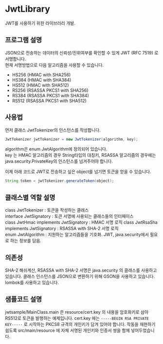 # JwtLibrary
JWT를 사용하기 위한 라이브러리 개발.

## 프로그램 설명
JSON으로 전송하는 데이터의 신뢰성/진위여부를 확인할 수 있게 JWT (RFC 7519) 로 서명합니다.  
현재 서명방법으로 다음 알고리즘을 사용할 수 있습니다.

- HS256 (HMAC with SHA256)
- HS384 (HMAC with SHA384)
- HS512 (HMAC with SHA512)
- RS256 (RSASSA PKCS1 with SHA256)
- RS384 (RSASSA PKCS1 with SHA384)
- RS512 (RSASSA PKCS1 with SHA512)

## 사용법
먼저 클래스 JwtTokenizer의 인스턴스를 작성합니다.

```java
JwtTokenizer jwtTokenizer = new JwtTokenizer(algorithm, key);
```

algorithm은 enum JwtAlgorithm에 정의되어 있습니다.  
key 는 HMAC 알고리즘의 경우 String타입의 대칭키, RSASSA 알고리즘의 경우에는 java.security.PrivateKey의 인스턴스를 넘겨주어야 합니다.

이제 아래 코드로 JWT로 전송하고 싶은 object를 넘기면 토큰을 얻을 수 있습니다.
```java
String token = jwtTokenizer.generateToken(object);
```

## 클래스별 역할 설명

class JwtTokenizer : 토큰을 작성하는 클래스  
interface JwtSignatory : 토큰 서명에 사용되는 클래스들의 인터페이스  
class JwtHmac implements JwtSignatory : HMAC 서명 로직
class JwtRsaSha implements JwtSignatory : RSASSA with SHA-2 서명 로직  
enum JwtAlgorithm : 지원하는 알고리즘들을 기호화. JWT, java.security에서 필요로 하는 정보를 담음.

## 의존성

SHA-2 해쉬계산, RSASSA with SHA-2 서명은 java.security 의 클래스를 사용하고 있습니다.
클래스 인스턴스를 JSON으로 변환하기 위해 GSON을 사용하고 있습니다.
lombok를 사용하고 있습니다.

## 샘플코드 설명

jwtsample/MainClass.main 은 resource/cert.key 의 내용을 암호화키로 삼아 RS512로 토큰을 발행하는 예제입니다.
cert.key 에는 `-----BEGIN RSA PRIVATE KEY-----` 로 시작하는 PKCS8 규격의 개인키가 담겨 있어야 합니다. 
작동을 재현하기 쉽도록 src/main/resource 에 자체 서명된 개인키와 인증서 쌍을 함께 넣어두었습니다.
